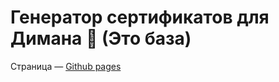 # Генератор сертификатов для Димана 💖 (Это база)
Страница — [Github pages](https://rocan5.github.io/sertificatGeneratorForDiman-/)